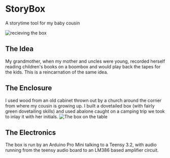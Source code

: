 # StoryBox

A storytime tool for my baby cousin

![recieving the box](https://user-images.githubusercontent.com/12378603/35331878-00ff4ebe-015d-11e8-83e5-917263517cde.jpg)

## The Idea
My grandmother, when my mother and uncles were young, recorded herself reading children's books on a boombox and would play back the tapes for the kids. This is a reincarnation of the same idea.

## The Enclosure
I used wood from an old cabinet thrown out by a church around the corner from where my cousin is growing up. I built a dovetailed box (with fairly green dovetailing skills) and used abalone caught on a camping trip we took to inlay it with her initials.
![The box on the table](https://user-images.githubusercontent.com/12378603/35332694-f28ce154-015f-11e8-9090-75a606b83deb.jpg)

## The Electronics
The box is run by an Arduino Pro Mini talking to a Teensy 3.2, with audio running from the teensy audio board to an LM386 based amplifier circuit.
  
